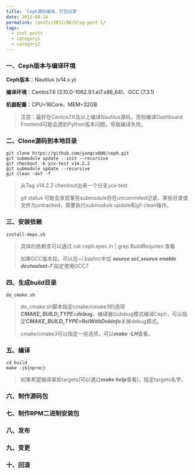 ```yaml
---
title: 'Ceph源码编译、打包记录'
date: 2012-08-14
permalink: /posts/2012/08/blog-post-1/
tags:
  - cool posts
  - category1
  - category2
---
```


### 一、Ceph版本与编译环境

**Ceph版本**：Nautilus (v14.x.y)

**编译环境**：Centos7.6 (3.10.0-1062.9.1.el7.x86_64)、GCC (7.3.1)

**机器配置**：CPU=16Core、MEM=32GB

> 注意：最好在Centos7.6及以上编译Nautilus源码，否则编译Dashboard Frontend可能会遇到Python版本问题，导致编译失败。

### 二、Clone源码到本地目录

```
git clone https://github.com/yangcx000/ceph.git
git submodule update --init --recursive
git checkout -b ycx-test v14.2.2
git submodule update --recursive
git clean -dxf -f
```

> 从Tag v14.2.2 checkout出来一个分支ycx-test
>
> git status 可能会发现某些submodule存在uncommited记录，某些目录或文件为untracked，需要执行submodule update和git clean操作。

### 三、安装依赖

```shell
install-deps.sh
```

> 具体的依赖库可以通过 cat ceph.spec.in | grep BuildRequires 查看
>
> 如果GCC版本较，可以在~/.bashrc中加 ***source scl_source enable devtoolset-7*** 指定使用GCC7

### 四、生成build目录

```shell
do_cmake.sh
```

> do_cmake.sh脚本指定cmake/cmake3的选项***CMAKE_BUILD_TYPE=debug***，编译器以debug模式编译Ceph，可以指定***CMAKE_BUILD_TYPE=RelWithDebInfo***关掉debug模式。
>
> cmake/cmake3可以指定一些选项，可以***make -LH***查看。

### 五、编译

```shell
cd build
make -j${nproc}
```

> 如果希望编译某些targets(可以通过***make help***查看)，指定targets名字。

### 六、制作源码包

### 七、制作RPM二进制安装包

### 八、发布

### 九、变更

### 十、回滚